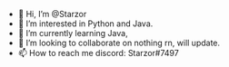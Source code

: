 - 👋 Hi, I’m @Starzor
- 👀 I’m interested in Python and Java.
- 🌱 I’m currently learning Java,
- 💞️ I’m looking to collaborate on nothing rn, will update.
- 📫 How to reach me discord: Starzor#7497

<!---
Starzor/Starzor is a ✨ special ✨ repository because its `README.md` (this file) appears on your GitHub profile.
You can click the Preview link to take a look at your changes.
--->

